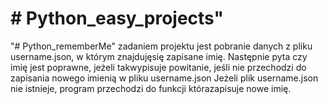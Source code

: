 # # Python_easy_projects"
"# Python_rememberMe" 
zadaniem projektu jest pobranie danych z pliku username.json, w którym 
znajdujęsię zapisane imię. Następnie pyta czy imię jest poprawne,
 jeżeli takwypisuje powitanie, jeśli nie przechodzi do zapisania nowego 
 imienią w pliku username.json
Jeżeli plik username.json nie istnieje, program przechodzi do funkcji
 którazapisuje nowe imię.
